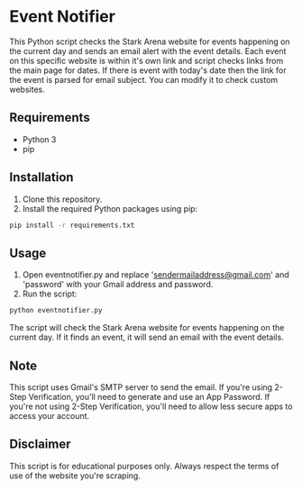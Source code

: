 # Event Notifier

This Python script checks the Stark Arena website for events happening on the current day and sends an email alert with the event details. Each event on this specific website is within it's own link and script checks links from the main page for dates. If there is event with today's date then the link for the event is parsed for email subject.
You can modify it to check custom websites.

## Requirements

- Python 3
- pip

## Installation

1. Clone this repository.
2. Install the required Python packages using pip:


```bash
pip install -r requirements.txt
```

## Usage

1. Open eventnotifier.py and replace 'sendermailaddress@gmail.com' and 'password' with your Gmail address and password.
2. Run the script:

```bash
python eventnotifier.py
```

The script will check the Stark Arena website for events happening on the current day. If it finds an event, it will send an email with the event details.

## Note

This script uses Gmail's SMTP server to send the email. If you're using 2-Step Verification, you'll need to generate and use an App Password. If you're not using 2-Step Verification, you'll need to allow less secure apps to access your account.

## Disclaimer

This script is for educational purposes only. Always respect the terms of use of the website you're scraping.
